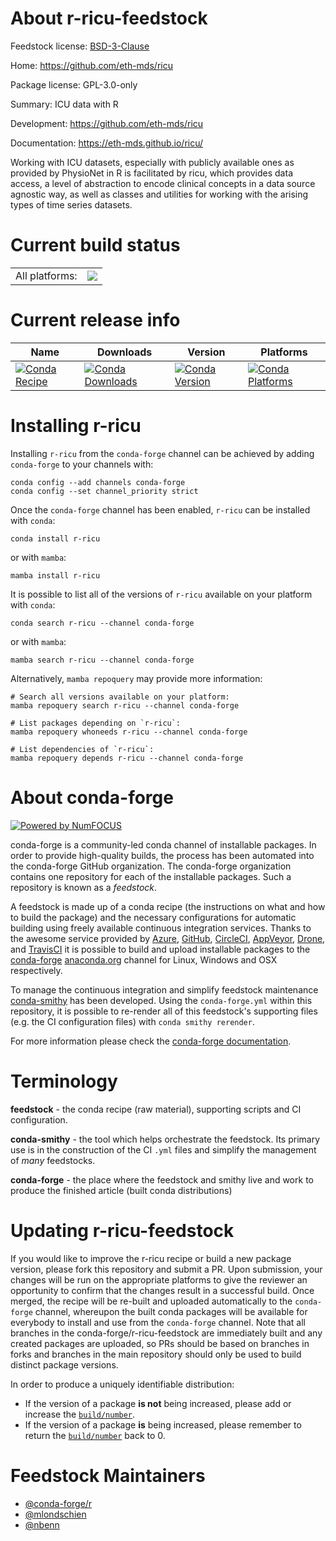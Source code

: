 About r-ricu-feedstock
======================

Feedstock license: [BSD-3-Clause](https://github.com/conda-forge/r-ricu-feedstock/blob/main/LICENSE.txt)

Home: https://github.com/eth-mds/ricu

Package license: GPL-3.0-only

Summary: ICU data with R

Development: https://github.com/eth-mds/ricu

Documentation: https://eth-mds.github.io/ricu/

Working with ICU datasets, especially with publicly available ones as provided by
PhysioNet in R is facilitated by ricu, which provides data access, a level of
abstraction to encode clinical concepts in a data source agnostic way, as well as
classes and utilities for working with the arising types of time series datasets.


Current build status
====================


<table><tr><td>All platforms:</td>
    <td>
      <a href="https://dev.azure.com/conda-forge/feedstock-builds/_build/latest?definitionId=17569&branchName=main">
        <img src="https://dev.azure.com/conda-forge/feedstock-builds/_apis/build/status/r-ricu-feedstock?branchName=main">
      </a>
    </td>
  </tr>
</table>

Current release info
====================

| Name | Downloads | Version | Platforms |
| --- | --- | --- | --- |
| [![Conda Recipe](https://img.shields.io/badge/recipe-r--ricu-green.svg)](https://anaconda.org/conda-forge/r-ricu) | [![Conda Downloads](https://img.shields.io/conda/dn/conda-forge/r-ricu.svg)](https://anaconda.org/conda-forge/r-ricu) | [![Conda Version](https://img.shields.io/conda/vn/conda-forge/r-ricu.svg)](https://anaconda.org/conda-forge/r-ricu) | [![Conda Platforms](https://img.shields.io/conda/pn/conda-forge/r-ricu.svg)](https://anaconda.org/conda-forge/r-ricu) |

Installing r-ricu
=================

Installing `r-ricu` from the `conda-forge` channel can be achieved by adding `conda-forge` to your channels with:

```
conda config --add channels conda-forge
conda config --set channel_priority strict
```

Once the `conda-forge` channel has been enabled, `r-ricu` can be installed with `conda`:

```
conda install r-ricu
```

or with `mamba`:

```
mamba install r-ricu
```

It is possible to list all of the versions of `r-ricu` available on your platform with `conda`:

```
conda search r-ricu --channel conda-forge
```

or with `mamba`:

```
mamba search r-ricu --channel conda-forge
```

Alternatively, `mamba repoquery` may provide more information:

```
# Search all versions available on your platform:
mamba repoquery search r-ricu --channel conda-forge

# List packages depending on `r-ricu`:
mamba repoquery whoneeds r-ricu --channel conda-forge

# List dependencies of `r-ricu`:
mamba repoquery depends r-ricu --channel conda-forge
```


About conda-forge
=================

[![Powered by
NumFOCUS](https://img.shields.io/badge/powered%20by-NumFOCUS-orange.svg?style=flat&colorA=E1523D&colorB=007D8A)](https://numfocus.org)

conda-forge is a community-led conda channel of installable packages.
In order to provide high-quality builds, the process has been automated into the
conda-forge GitHub organization. The conda-forge organization contains one repository
for each of the installable packages. Such a repository is known as a *feedstock*.

A feedstock is made up of a conda recipe (the instructions on what and how to build
the package) and the necessary configurations for automatic building using freely
available continuous integration services. Thanks to the awesome service provided by
[Azure](https://azure.microsoft.com/en-us/services/devops/), [GitHub](https://github.com/),
[CircleCI](https://circleci.com/), [AppVeyor](https://www.appveyor.com/),
[Drone](https://cloud.drone.io/welcome), and [TravisCI](https://travis-ci.com/)
it is possible to build and upload installable packages to the
[conda-forge](https://anaconda.org/conda-forge) [anaconda.org](https://anaconda.org/)
channel for Linux, Windows and OSX respectively.

To manage the continuous integration and simplify feedstock maintenance
[conda-smithy](https://github.com/conda-forge/conda-smithy) has been developed.
Using the ``conda-forge.yml`` within this repository, it is possible to re-render all of
this feedstock's supporting files (e.g. the CI configuration files) with ``conda smithy rerender``.

For more information please check the [conda-forge documentation](https://conda-forge.org/docs/).

Terminology
===========

**feedstock** - the conda recipe (raw material), supporting scripts and CI configuration.

**conda-smithy** - the tool which helps orchestrate the feedstock.
                   Its primary use is in the construction of the CI ``.yml`` files
                   and simplify the management of *many* feedstocks.

**conda-forge** - the place where the feedstock and smithy live and work to
                  produce the finished article (built conda distributions)


Updating r-ricu-feedstock
=========================

If you would like to improve the r-ricu recipe or build a new
package version, please fork this repository and submit a PR. Upon submission,
your changes will be run on the appropriate platforms to give the reviewer an
opportunity to confirm that the changes result in a successful build. Once
merged, the recipe will be re-built and uploaded automatically to the
`conda-forge` channel, whereupon the built conda packages will be available for
everybody to install and use from the `conda-forge` channel.
Note that all branches in the conda-forge/r-ricu-feedstock are
immediately built and any created packages are uploaded, so PRs should be based
on branches in forks and branches in the main repository should only be used to
build distinct package versions.

In order to produce a uniquely identifiable distribution:
 * If the version of a package **is not** being increased, please add or increase
   the [``build/number``](https://docs.conda.io/projects/conda-build/en/latest/resources/define-metadata.html#build-number-and-string).
 * If the version of a package **is** being increased, please remember to return
   the [``build/number``](https://docs.conda.io/projects/conda-build/en/latest/resources/define-metadata.html#build-number-and-string)
   back to 0.

Feedstock Maintainers
=====================

* [@conda-forge/r](https://github.com/orgs/conda-forge/teams/r/)
* [@mlondschien](https://github.com/mlondschien/)
* [@nbenn](https://github.com/nbenn/)


